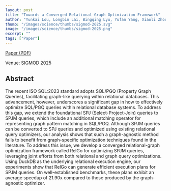 ```yaml
---
layout: post
title: "Towards a Converged Relational-Graph Optimization Framework"
author: "Yunkai Lou, Longbin Lai, Bingqing Lyu, Yufan Yang, Xiaoli Zhou, Wenyuan Yu, Ying Zhang, Jingren Zhou"
thumb: "/images/science/thumbs/sigmod-2025.svg"
image: "/images/science/thumbs/sigmod-2025.png"
excerpt: ""
tags: ["Paper"]
---
```


[Paper (PDF)](https://dl.acm.org/doi/pdf/10.1145/3698828)

Venue: SIGMOD 2025

## Abstract

The recent ISO SQL:2023 standard adopts SQL/PGQ (Property Graph Queries), facilitating graph-like querying within relational databases. This advancement, however, underscores a significant gap in how to effectively optimize SQL/PGQ queries within relational database systems. To address this gap, we extend the foundational SPJ (Select-Project-Join) queries to SPJM queries, which include an additional matching operator for representing graph pattern matching in SQL/PGQ. Although SPJM queries can be converted to SPJ queries and optimized using existing relational query optimizers, our analysis shows that such a graph-agnostic method fails to benefit from graph-specific optimization techniques found in the literature. To address this issue, we develop a converged relational-graph optimization framework called RelGo for optimizing SPJM queries, leveraging joint efforts from both relational and graph query optimizations. Using DuckDB as the underlying relational execution engine, our experiments show that RelGo can generate efficient execution plans for SPJM queries. On well-established benchmarks, these plans exhibit an average speedup of 21.90x compared to those produced by the graph-agnostic optimizer.
